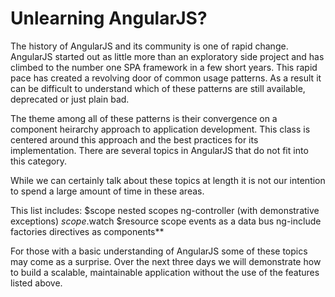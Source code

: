 # Unlearning AngularJS?

The history of AngularJS and its community is one of rapid change. AngularJS started
out as little more than an exploratory side project and has climbed to the
number one SPA framework in a few short years. This rapid pace has created a
revolving door of common usage patterns. As a result it can be difficult to
understand which of these patterns are still available, deprecated or just plain
bad.

The theme among all of these patterns is their convergence on a component
heirarchy approach to application development. This class is centered around
this approach and the best practices for its implementation. There are several
topics in AngularJS that do not fit into this category.

While we can certainly talk about these topics at length it is not our intention
to spend a large amount of time in these areas.

This list includes: $scope nested scopes ng-controller (with demonstrative
exceptions) $scope.$watch $resource scope events as a data bus ng-include
factories directives as components**

For those with a basic understanding of AngularJS some of these topics may come as
a surprise. Over the next three days we will demonstrate how to build a
scalable, maintainable application without the use of the features listed above.
